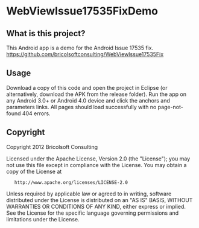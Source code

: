 WebViewIssue17535FixDemo
========================

What is this project?
---------------------
This Android app is a demo for the Android Issue 17535 fix.
https://github.com/bricolsoftconsulting/WebViewIssue17535Fix

Usage
-----
Download a copy of this code and open the project in Eclipse (or alternatively, download the APK from the release folder). Run the app on any Android 3.0+ or Android 4.0 device and click the anchors and parameters links. All pages should load successfully with no page-not-found 404 errors.

Copyright
---------
Copyright 2012 Bricolsoft Consulting

Licensed under the Apache License, Version 2.0 (the "License"); you may not use this file except in compliance with the License. You may obtain a copy of the License at

       http://www.apache.org/licenses/LICENSE-2.0

Unless required by applicable law or agreed to in writing, software distributed under the License is distributed on an "AS IS" BASIS, WITHOUT WARRANTIES OR CONDITIONS OF ANY KIND, either express or implied. See the License for the specific language governing permissions and limitations under the License.